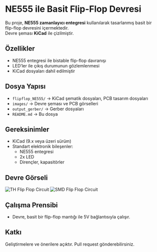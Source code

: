 # NE555 ile Basit Flip-Flop Devresi

Bu proje, **NE555 zamanlayıcı entegresi** kullanılarak tasarlanmış basit bir flip-flop devresini içermektedir.  
Devre şeması **KiCad** ile çizilmiştir.

## Özellikler
- NE555 entegresi ile bistable flip-flop davranışı
- LED’ler ile çıkış durumunun gözlemlenmesi
- KiCad dosyaları dahil edilmiştir

## Dosya Yapısı
- `flipflop_NE555/` → KiCad şematik dosyaları, PCB tasarım dosyaları  
- `images/` → Devre şeması ve PCB görselleri
- `output_gerber/` → Gerber dosyaları
- `README.md` → Bu dosya 

## Gereksinimler
- KiCad (9.x veya üzeri sürüm)
- Standart elektronik bileşenler:
  - NE555 entegresi
  - 2x LED
  - Dirençler, kapasitörler

## Devre Görseli
![TH Flip Flop Circuit](TH-flipflop-NE555/images/flipflop.png)
![SMD Flip Flop Circuit](SMD-flipflop-NE555/images/smd-flipflop.png)

## Çalışma Prensibi
- Devre, basit bir flip-flop mantığı ile 5V bağlantısıyla çalışır.

## Katkı
Geliştirmelere ve önerilere açıktır. Pull request gönderebilirsiniz.
